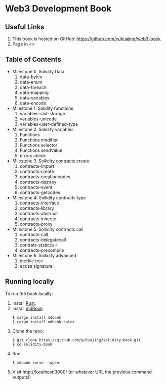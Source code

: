 #  Web3 Development Book

## Useful Links
1. This book is hosted on GitHub: <https://github.com/yuhuajing/web3-book>
2. Page in <>

## Table of Contents
- Milestone 0. Solidity Data
  1. data-bytes
  2. data-enum
  3. data-foreach
  4. data-mapping
  5. data-variables
  6. data-encode
- Milestone 1. Solidity functions
  1. variables-slot-storage
  2. variables-unicode
  3. variables-user-defined-type
- Milestone 2. Solidity variables
  1. Functions
  2. Functions modifier
  3. Functions selector
  4. Functions sendValue
  5. errors check
- Milestone 3. Sollidity contracts create
  1. contracts-import
  2. contracts-create
  3. contracts-creationcodes
  4. contracts-destroy
  5. contracts-event
  6. contracts-getcodes
- Milestone 4: Sollidity contracts type
  1. contracts-interface
  2. contracts-library
  3. contracts-abstract
  4. contracts-inherite
  5. contracts-proxy
- Milestone 5. Sollidity contracts call
  1. contracts-call
  2. contracts-delegatecall
  3. contrats-staticcall
  4. contracts-precompile
- Milestone 6. Sollidity advanced
  1. merkle tree
  2. ecdsa signature
## Running locally

To run the book locally:
1. Install [Rust](https://www.rust-lang.org/).
1. Install [mdBook](https://github.com/rust-lang/mdBook):
    ```shell
    $ cargo install mdbook
    $ cargo install mdbook-katex
    ```
1. Clone the repo:
    ```shell
    $ git clone https://github.com/yuhuajing/solidity-book.git
    $ cd solidity-book
    ```
1. Run:
    ```shell
    $ mdbook serve --open
    ```
1. Visit http://localhost:3000/ (or whatever URL the previous command outputs!)
